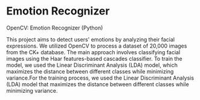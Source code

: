 # Emotion Recognizer
OpenCV: Emotion Recognizer (Python)

This project aims to detect users' emotions by analyzing their facial expressions. We utilized OpenCV to process a dataset of 20,000 images from the CK+ database. The main approach involves classifying facial images using the Haar features-based cascades classifier. To train the model, we used the Linear Discriminant Analysis (LDA) model, which maximizes the distance between different classes while minimizing variance.For the training process, we used the Linear Discriminant Analysis (LDA) model that maximizes the distance between different classes while minimizing variance.
